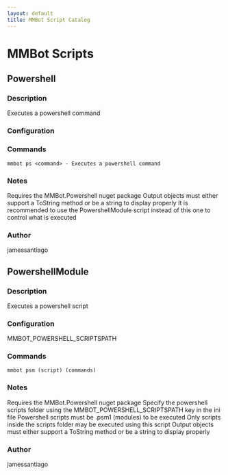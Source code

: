 ```yaml
---
layout: default
title: MMBot Script Catalog
---
```

 
# MMBot Scripts
 
## Powershell
 
### Description
Executes a powershell command
 
### Configuration
 
 
### Commands
`mmbot ps <command> - Executes a powershell command`
 
### Notes
Requires the MMBot.Powershell nuget package
Output objects must either support a ToString method or be a string to display properly
It is recommended to use the PowershellModule script instead of this one to control what is executed
 
### Author
jamessantiago
 
 
## PowershellModule
 
### Description
Executes a powershell script
 
### Configuration
MMBOT_POWERSHELL_SCRIPTSPATH
 
### Commands
`mmbot psm (script) (commands)`
 
### Notes
Requires the MMBot.Powershell nuget package
Specify the powershell scripts folder using the MMBOT_POWERSHELL_SCRIPTSPATH key in the ini file
Powershell scripts must be .psm1 (modules) to be executed
Only scripts inside the scripts folder may be executed using this script
Output objects must either support a ToString method or be a string to display properly
 
### Author
jamessantiago
 
 

